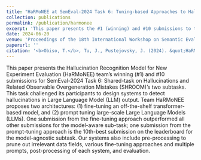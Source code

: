 ```yaml
---
title: "HaRMoNEE at SemEval-2024 Task 6: Tuning-based Approaches to Hallucination Recognition"
collection: publications
permalink: /publication/harmonee
excerpt: 'This paper presents the #1 (winning) and #10 submissions to the two SHROOM tasks at SemEval 2024.'
date: 2024-06-20
venue: 'Proceedings of the 18th International Workshop on Semantic Evaluation (SemEval-2024)'
paperurl: ''
citation: '<b>Obiso, T.</b>, Tu, J., Pustejovsky, J. (2024). &quot;HaRMoNEE at SemEval-2024 Task 6: Tuning-based Approaches to Hallucination Recognition.&quot; <i>Proceedings of SemEval 2024</i>. (to appear).'
---
```


This paper presents the Hallucination Recognition Model for New Experiment Evaluation (HaRMoNEE) team’s winning (#1) and #10 submissions for SemEval-2024 Task 6: Shared-task on Hallucinations and Related Observable Overgeneration Mistakes (SHROOM)’s two subtasks. This task challenged its participants to design systems to detect hallucinations in Large Language Model (LLM) output. Team HaRMoNEE proposes two architectures: (1) fine-tuning an off-the-shelf transformer-based model, and (2) prompt tuning large-scale Large Language Models (LLMs). One submission from the fine-tuning approach outperformed all other submissions for the model-aware sub-task; one submission from the prompt-tuning approach is the 10th-best submission on the leaderboard for the model-agnostic subtask. Our systems also include pre-processing to prune out irrelevant data fields, various fine-tuning approaches and multiple prompts, post-processing of each system, and evaluation.
